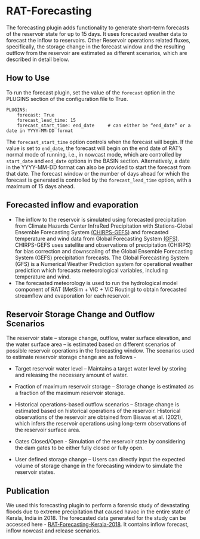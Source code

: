 # RAT-Forecasting

The forecasting plugin adds functionality to generate short-term forecasts of the reservoir state for up to 15 days. It uses forecasted weather data to forecast the inflow to reservoirs. Other Reservoir operations related fluxes, specifically, the storage change in the forecast window and the resulting outflow from the reservoir are estimated as different scenarios, which are described in detail below. 

## How to Use
To run the forecast plugin, set the value of the `forecast` option in the PLUGINS section of the configuration file to True.

```
PLUGINS: 
	forecast: True 
	forecast_lead_time: 15
	forecast_start_time: end_date     # can either be “end_date” or a date in YYYY-MM-DD format 
```

The `forecast_start_time` option controls when the forecast will begin. If the value is set to `end_date`, the forecast will begin on the end date of RAT’s normal mode of running, i.e., in nowcast mode, which are controlled by `start_date` and `end_date` options in the BASIN section. Alternatively, a date in the YYYY-MM-DD format can also be provided to start the forecast from that date. The forecast window or the number of days ahead for which the forecast is generated is controlled by the `forecast_lead_time` option, with a maximum of 15 days ahead. 

## Forecasted inflow and evaporation 
- The inflow to the reservoir is simulated using forecasted precipitation from Climate Hazards Center InfraRed Precipitation with Stations-Global Ensemble Forecasting System [(CHIRPS-GEFS)](https://chc.ucsb.edu/data/chirps-gefs) and forecasted temperature and wind data from Global Forecasting System [(GFS)](https://www.ncei.noaa.gov/products/weather-climate-models/global-forecast). CHIRPS-GEFS uses satellite and observations of precipitation (CHIRPS) for bias correction and downscaling of the Global Ensemble Forecasting System (GEFS) precipitation forecasts. The Global Forecasting System (GFS) is a Numerical Weather Prediction system for operational weather prediction which forecasts meteorological variables, including temperature and wind.
- The forecasted meteorology is used to run the hydrological model component of RAT (MetSim + VIC + VIC Routing) to obtain forecasted streamflow and evaporation for each reservoir.

## Reservoir Storage Change and Outflow Scenarios 
The reservoir state – storage change, outflow, water surface elevation, and the water surface area – is estimated based on different scenarios of possible reservoir operations in the forecasting window. The scenarios used to estimate reservoir storage change are as follows -  

- Target reservoir water level – Maintains a target water level by storing and releasing the necessary amount of water. 

- Fraction of maximum reservoir storage – Storage change is estimated as a fraction of the maximum reservoir storage. 

- Historical operations-based outflow scenarios – Storage change is estimated based on historical operations of the reservoir. Historical observations of the reservoir are obtained from Biswas et al. (2021), which infers the reservoir operations using long-term observations of the reservoir surface area. 

- Gates Closed/Open - Simulation of the reservoir state by considering the dam gates to be either fully closed or fully open. 

- User defined storage change – Users can directly input the expected volume of storage change in the forecasting window to simulate the reservoir states.

## Publication

We used this forecasting plugin to perform a forensic study of devastating floods due to extreme precipitation that caused havoc in the entire state of Kerala, India in 2018. The forecasted data generated for the study can be accessed here - [RAT-Forecasting-Kerala-2018](forecasting-data.zip). It contains inflow forecast, inflow nowcast and release scenarios.